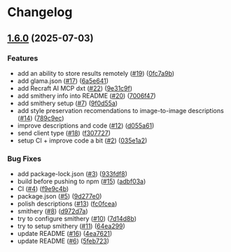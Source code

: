 # Changelog

## [1.6.0](https://github.com/recraft-ai/mcp-recraft-server/compare/v1.5.0...v1.6.0) (2025-07-03)


### Features

* add an ability to store results remotely ([#19](https://github.com/recraft-ai/mcp-recraft-server/issues/19)) ([0fc7a9b](https://github.com/recraft-ai/mcp-recraft-server/commit/0fc7a9ba84e0f56108a4335586bfac795331695d))
* add glama.json ([#17](https://github.com/recraft-ai/mcp-recraft-server/issues/17)) ([6a5e641](https://github.com/recraft-ai/mcp-recraft-server/commit/6a5e64177eaefba1d0c386f02ba897c97b1d2f16))
* add Recraft AI MCP dxt ([#22](https://github.com/recraft-ai/mcp-recraft-server/issues/22)) ([9e31c9f](https://github.com/recraft-ai/mcp-recraft-server/commit/9e31c9fc1c24a8d0c3fc96f2d83fa7b85b96c9e9))
* add smithery info into README ([#20](https://github.com/recraft-ai/mcp-recraft-server/issues/20)) ([7006f47](https://github.com/recraft-ai/mcp-recraft-server/commit/7006f476f9e3f973f0d6dca66fe552ab70bcdeb1))
* add smithery setup ([#7](https://github.com/recraft-ai/mcp-recraft-server/issues/7)) ([9f0d55a](https://github.com/recraft-ai/mcp-recraft-server/commit/9f0d55afdc3921808cc1f66d75e0e729ec3ed9e1))
* add style preservation recomendations to image-to-image descriptions ([#14](https://github.com/recraft-ai/mcp-recraft-server/issues/14)) ([789c9ec](https://github.com/recraft-ai/mcp-recraft-server/commit/789c9ec13d52bd8b4329eab6b39be8b693f72985))
* improve descriptions and code ([#12](https://github.com/recraft-ai/mcp-recraft-server/issues/12)) ([d055a61](https://github.com/recraft-ai/mcp-recraft-server/commit/d055a6170777c528b5b03a42135efa37abc30ad3))
* send client type ([#18](https://github.com/recraft-ai/mcp-recraft-server/issues/18)) ([f307727](https://github.com/recraft-ai/mcp-recraft-server/commit/f307727f9b27243ede38b2d90a01f77a2929e012))
* setup CI + improve code a bit ([#2](https://github.com/recraft-ai/mcp-recraft-server/issues/2)) ([035e1a2](https://github.com/recraft-ai/mcp-recraft-server/commit/035e1a2851b9f472fd78183188bde76486bd6f3b))


### Bug Fixes

* add package-lock.json ([#3](https://github.com/recraft-ai/mcp-recraft-server/issues/3)) ([933fdf8](https://github.com/recraft-ai/mcp-recraft-server/commit/933fdf8a270c870a59a9ad223a8e96e969f2882b))
* build before pushing to npm ([#15](https://github.com/recraft-ai/mcp-recraft-server/issues/15)) ([adbf03a](https://github.com/recraft-ai/mcp-recraft-server/commit/adbf03ac30be9262de72fa78dc5f2f92e49994b5))
* CI ([#4](https://github.com/recraft-ai/mcp-recraft-server/issues/4)) ([f9e9c4b](https://github.com/recraft-ai/mcp-recraft-server/commit/f9e9c4bf8970f2c3c19706efc1f8e99cfe00c3c6))
* package.json ([#5](https://github.com/recraft-ai/mcp-recraft-server/issues/5)) ([9d277e0](https://github.com/recraft-ai/mcp-recraft-server/commit/9d277e0625e2fb1f266a7a4397319e9121a7388f))
* polish descriptions ([#13](https://github.com/recraft-ai/mcp-recraft-server/issues/13)) ([fc0fcea](https://github.com/recraft-ai/mcp-recraft-server/commit/fc0fcea60712b4bf644086d70a876c61a0594be6))
* smithery ([#8](https://github.com/recraft-ai/mcp-recraft-server/issues/8)) ([d972d7a](https://github.com/recraft-ai/mcp-recraft-server/commit/d972d7a1a591da1745e810f6404728ff95cca40e))
* try to configure smithery ([#10](https://github.com/recraft-ai/mcp-recraft-server/issues/10)) ([7d14d8b](https://github.com/recraft-ai/mcp-recraft-server/commit/7d14d8bc07d4d1f343214238bdc195defd12ecf3))
* try to setup smithery ([#11](https://github.com/recraft-ai/mcp-recraft-server/issues/11)) ([64ea299](https://github.com/recraft-ai/mcp-recraft-server/commit/64ea299d9d984f6da92683a791609e64c8ea68a3))
* update README ([#16](https://github.com/recraft-ai/mcp-recraft-server/issues/16)) ([4ea7621](https://github.com/recraft-ai/mcp-recraft-server/commit/4ea76213eafd272b6a1907feae4950c1fd7fbeea))
* update README ([#6](https://github.com/recraft-ai/mcp-recraft-server/issues/6)) ([5feb723](https://github.com/recraft-ai/mcp-recraft-server/commit/5feb7232475cdb35b16aa4c02b2122021f78936a))
